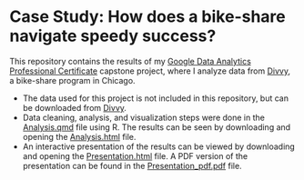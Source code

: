 # Case Study: How does a bike-share navigate speedy success?

This repository contains the results of my [Google Data Analytics Professional Certificate](https://www.coursera.org/professional-certificates/google-data-analytics) capstone project, where I analyze data from [Divvy](https://divvybikes.com/about), a bike-share program in Chicago.

- The data used for this project is not included in this repository, but can be downloaded from [Divvy](https://divvybikes.com/system-data).
- Data cleaning, analysis, and visualization steps were done in the [Analysis.qmd](https://github.com/winstonk6/case-study-bike-share/blob/6c8b67b531cf2ff52d7f7f3270b48e61ec7a02fb/Analysis.qmd) file using R. The results can be seen by downloading and opening the [Analysis.html](https://github.com/winstonk6/case-study-bike-share/blob/6c8b67b531cf2ff52d7f7f3270b48e61ec7a02fb/Analysis.html) file.
- An interactive presentation of the results can be viewed by downloading and opening the [Presentation.html](https://github.com/winstonk6/case-study-bike-share/blob/6c8b67b531cf2ff52d7f7f3270b48e61ec7a02fb/Presentation.html) file. A PDF version of the presentation can be found in the [Presentation_pdf.pdf](https://github.com/winstonk6/case-study-bike-share/blob/6c8b67b531cf2ff52d7f7f3270b48e61ec7a02fb/Presentation_pdf.pdf) file.

